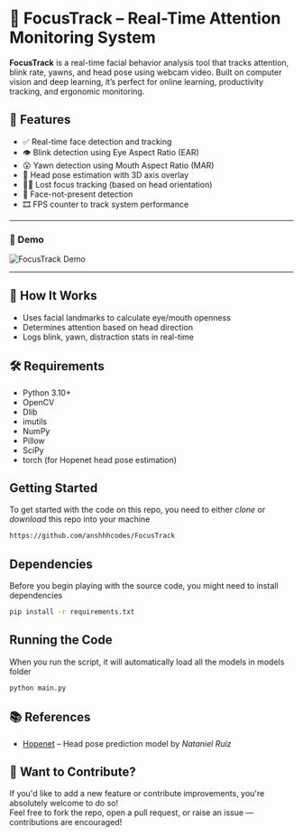# 🎯 FocusTrack – Real-Time Attention Monitoring System

**FocusTrack** is a real-time facial behavior analysis tool that tracks attention, blink rate, yawns, and head pose using webcam video. Built on computer vision and deep learning, it’s perfect for online learning, productivity tracking, and ergonomic monitoring.

## 🧠 Features

- ✅ Real-time face detection and tracking
- 👁️ Blink detection using Eye Aspect Ratio (EAR)
- 😮 Yawn detection using Mouth Aspect Ratio (MAR)
- 🧭 Head pose estimation with 3D axis overlay
- 🧑‍💻 Lost focus tracking (based on head orientation)
- 🚫 Face-not-present detection
- 🎞️ FPS counter to track system performance

---

### 🎥 Demo

![FocusTrack Demo](output.gif)

---

## 📸 How It Works

- Uses facial landmarks to calculate eye/mouth openness
- Determines attention based on head direction
- Logs blink, yawn, distraction stats in real-time

## 🛠️ Requirements

- Python 3.10+
- OpenCV
- Dlib
- imutils
- NumPy
- Pillow
- SciPy
- torch (for Hopenet head pose estimation)


## Getting Started

To get started with the code on this repo, you need to either _clone_ or _download_ this repo into your machine

```bash
https://github.com/anshhhcodes/FocusTrack
```

## Dependencies

Before you begin playing with the source code, you might need to install dependencies

```bash
pip install -r requirements.txt
```

## Running the Code

When you run the script, it will automatically load all the models in models folder

```bash
python main.py
```

## 📚 References

- [Hopenet](https://github.com/natanielruiz/deep-head-pose) – Head pose prediction model by _Nataniel Ruiz_

## 🤝 Want to Contribute?

If you'd like to add a new feature or contribute improvements, you're absolutely welcome to do so!  
Feel free to fork the repo, open a pull request, or raise an issue — contributions are encouraged!